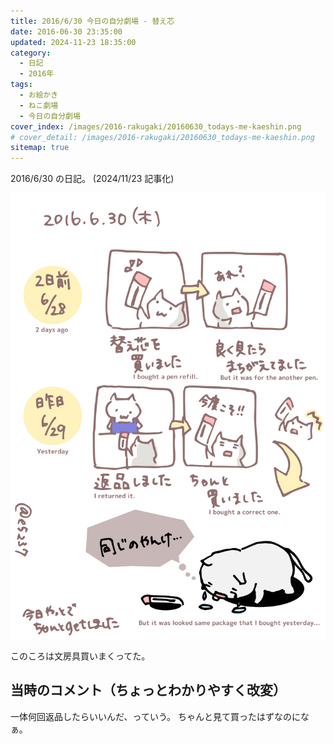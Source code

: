 ```yaml
---
title: 2016/6/30 今日の自分劇場 - 替え芯
date: 2016-06-30 23:35:00
updated: 2024-11-23 18:35:00
category:
  - 日記
  - 2016年
tags:
  - お絵かき
  - ねこ劇場
  - 今日の自分劇場
cover_index: /images/2016-rakugaki/20160630_todays-me-kaeshin.png
# cover_detail: /images/2016-rakugaki/20160630_todays-me-kaeshin.png
sitemap: true
---
```


2016/6/30 の日記。 (2024/11/23 記事化)

![](/images/2016-rakugaki/20160630_todays-me-kaeshin.png)


このころは文房具買いまくってた。


当時のコメント（ちょっとわかりやすく改変）
---
一体何回返品したらいいんだ、っていう。
ちゃんと見て買ったはずなのになぁ。